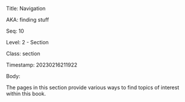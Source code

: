 Title:  Navigation

AKA:    finding stuff

Seq:    10

Level:  2 - Section

Class:  section

Timestamp: 20230216211922

Body:

The pages in this section provide various ways to find topics of interest within this book. 

